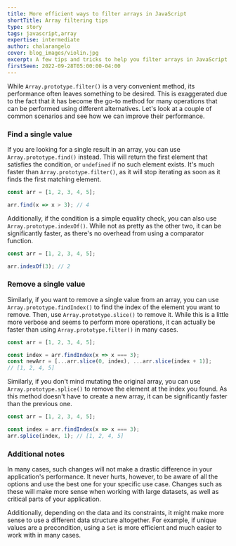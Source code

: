 ```yaml
---
title: More efficient ways to filter arrays in JavaScript
shortTitle: Array filtering tips
type: story
tags: javascript,array
expertise: intermediate
author: chalarangelo
cover: blog_images/violin.jpg
excerpt: A few tips and tricks to help you filter arrays in JavaScript more efficiently.
firstSeen: 2022-09-28T05:00:00-04:00
---
```


While `Array.prototype.filter()` is a very convenient method, its performance often leaves something to be desired. This is exaggerated due to the fact that it has become the go-to method for many operations that can be performed using different alternatives. Let's look at a couple of common scenarios and see how we can improve their performance.

### Find a single value

If you are looking for a single result in an array, you can use `Array.prototype.find()` instead. This will return the first element that satisfies the condition, or `undefined` if no such element exists. It's much faster than `Array.prototype.filter()`, as it will stop iterating as soon as it finds the first matching element.

```js
const arr = [1, 2, 3, 4, 5];

arr.find(x => x > 3); // 4
```

Additionally, if the condition is a simple equality check, you can also use `Array.prototype.indexOf()`. While not as pretty as the other two, it can be significantly faster, as there's no overhead from using a comparator function.

```js
const arr = [1, 2, 3, 4, 5];

arr.indexOf(3); // 2
```

### Remove a single value

Similarly, if you want to remove a single value from an array, you can use `Array.prototype.findIndex()` to find the index of the element you want to remove. Then, use `Array.prototype.slice()` to remove it. While this is a little more verbose and seems to perform more operations, it can actually be faster than using `Array.prototype.filter()` in many cases.

```js
const arr = [1, 2, 3, 4, 5];

const index = arr.findIndex(x => x === 3);
const newArr = [...arr.slice(0, index), ...arr.slice(index + 1)];
// [1, 2, 4, 5]
```

Similarly, if you don't mind mutating the original array, you can use `Array.prototype.splice()` to remove the element at the index you found. As this method doesn't have to create a new array, it can be significantly faster than the previous one.

```js
const arr = [1, 2, 3, 4, 5];

const index = arr.findIndex(x => x === 3);
arr.splice(index, 1); // [1, 2, 4, 5]
```

### Additional notes

In many cases, such changes will not make a drastic difference in your application's performance. It never hurts, however, to be aware of all the options and use the best one for your specific use case. Changes such as these will make more sense when working with large datasets, as well as critical parts of your application.

Additionally, depending on the data and its constraints, it might make more sense to use a different data structure altogether. For example, if unique values are a precondition, using a `Set` is more efficient and much easier to work with in many cases.
